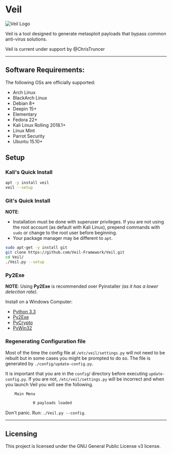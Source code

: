 # Veil

![Veil Logo](https://www.veil-framework.com/wp-content/uploads/2013/12/cropped-Veil-Symbol2.png "Veil Logo")

Veil is a tool designed to generate metasploit payloads that bypass common anti-virus solutions.

Veil is current under support by @ChrisTruncer

- - -
## Software Requirements:

The following OSs are officially supported:

- Arch Linux
- BlackArch Linux
- Debian 8+
- Deepin 15+
- Elementary
- Fedora 22+
- Kali Linux Rolling 2018.1+
- Linux Mint
- Parrot Security
- Ubuntu 15.10+

## Setup

### Kali's Quick Install

```bash
apt -y install veil
veil --setup
```

### Git's Quick Install

**NOTE**:
- Installation must be done with superuser privileges. If you are not using the root account (as default with Kali Linux), prepend commands with `sudo` or change to the root user before beginning.
- Your package manager may be different to `apt`.

```bash
sudo apt-get -y install git
git clone https://github.com/Veil-Framework/Veil.git
cd Veil/
./Veil.py --setup
```

### Py2Exe

**NOTE**: Using **Py2Exe** is recommended over Pyinstaller _(as it has a lower detection rate)_.

Install on a Windows Computer:

- [Python 3.3](https://www.python.org/downloads/release/python-335/)
- [Py2Exe](https://pypi.python.org/pypi/py2exe/)
- [PyCrypto](http://www.voidspace.org.uk/python/modules.shtml#pycrypto)
- [PyWin32](https://sourceforge.net/projects/pywin32/files/pywin32/Build%20221/)

### Regenerating Configuration file

Most of the time the config file at `/etc/veil/settings.py` will not need to be rebuilt but in some cases you might be prompted to do so. The file is generated by `./config/update-config.py`.

It is important that you are in the `config`/ directory before executing `update-config.py`. If you are not, `/etc/veil/settings.py` will be incorrect and when you launch Veil you will see the following.

```bash
    Main Menu

            0 payloads loaded
```

Don't panic. Run: `./Veil.py --config`.

- - -

## Licensing

This project is licensed under the GNU General Public License v3 license.
